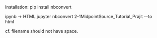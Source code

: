 Installation: pip install nbconvert

ipynb -> HTML
    jupyter nbconvert 2-1MidpointSource_Tutorial_Prajit --to html

cf. filename should not have space.